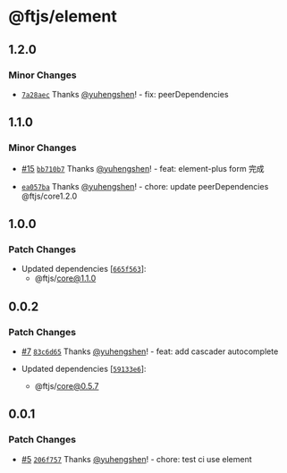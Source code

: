 # @ftjs/element

## 1.2.0

### Minor Changes

- [`7a28aec`](https://github.com/yuhengshen/ftjs/commit/7a28aec78e2c27d88dbf97d859e2bae0e27cc1e2) Thanks [@yuhengshen](https://github.com/yuhengshen)! - fix: peerDependencies

## 1.1.0

### Minor Changes

- [#15](https://github.com/yuhengshen/ftjs/pull/15) [`bb710b7`](https://github.com/yuhengshen/ftjs/commit/bb710b7ef54c21a68853149a987a50a325d8ca9e) Thanks [@yuhengshen](https://github.com/yuhengshen)! - feat: element-plus form 完成

- [`ea057ba`](https://github.com/yuhengshen/ftjs/commit/ea057ba95d0abe7e9bcc1b2e7ef0187e3cff3043) Thanks [@yuhengshen](https://github.com/yuhengshen)! - chore: update peerDependencies @ftjs/core1.2.0

## 1.0.0

### Patch Changes

- Updated dependencies [[`665f563`](https://github.com/yuhengshen/ftjs/commit/665f563d8f0e51644684650c7988771204527118)]:
  - @ftjs/core@1.1.0

## 0.0.2

### Patch Changes

- [#7](https://github.com/yuhengshen/ftjs/pull/7) [`83c6d65`](https://github.com/yuhengshen/ftjs/commit/83c6d65105fcc8597d307f7546b4e3cf3fa971e1) Thanks [@yuhengshen](https://github.com/yuhengshen)! - feat: add cascader autocomplete

- Updated dependencies [[`59133e6`](https://github.com/yuhengshen/ftjs/commit/59133e616f883eec3609d82a31c08f1582b5d82d)]:
  - @ftjs/core@0.5.7

## 0.0.1

### Patch Changes

- [#5](https://github.com/yuhengshen/ftjs/pull/5) [`206f757`](https://github.com/yuhengshen/ftjs/commit/206f75717c86697b96f966f40797495f12dc9e89) Thanks [@yuhengshen](https://github.com/yuhengshen)! - chore: test ci use element
